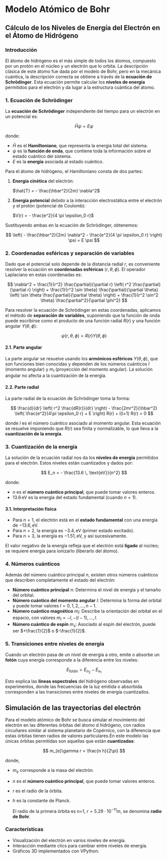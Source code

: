 # Modelo Atómico de Bohr

## Cálculo de los Niveles de Energía del Electrón en el Átomo de Hidrógeno

### Introducción

El átomo de hidrógeno es el más simple de todos los átomos, compuesto por un protón en el núcleo y un electrón que lo orbita. La descripción clásica de este átomo fue dada por el modelo de Bohr, pero en la mecánica cuántica, la descripción correcta se obtiene a través de la **ecuación de Schrödinger**. Esta ecuación permite calcular los **niveles de energía** permitidos para el electrón y da lugar a la estructura cuántica del átomo.

### 1. Ecuación de Schrödinger

La **ecuación de Schrödinger** independiente del tiempo para un electrón en un potencial es:

$$
\hat{H} \psi = E \psi
$$

donde:
- $\hat{H}$ es el **Hamiltoniano**, que representa la energía total del sistema.
- $\psi$ es la **función de onda**, que contiene toda la información sobre el estado cuántico del sistema.
-  $E$ es la **energía** asociada al estado cuántico.

Para el átomo de hidrógeno, el Hamiltoniano consta de dos partes:
1. **Energía cinética** del electrón:
   
   $\hat{T} = - \frac{\hbar^2}{2m} \nabla^2$
2. **Energía potencial** debido a la interacción electrostática entre el electrón y el protón (potencial de Coulomb):
   
   $V(r) = - \frac{e^2}{4 \pi \epsilon_0 r}$

Sustituyendo ambas en la ecuación de Schrödinger, obtenemos:

$$
\left( - \frac{\hbar^2}{2m} \nabla^2 - \frac{e^2}{4 \pi \epsilon_0 r} \right) \psi = E \psi
$$

### 2. Coordenadas esféricas y separación de variables

Dado que el potencial solo depende de la distancia radial $r$, es conveniente resolver la ecuación en **coordenadas esféricas** $(r, \theta, \phi)$. El operador Laplaciano en estas coordenadas es:

$$
\nabla^2 = \frac{1}{r^2} \frac{\partial}{\partial r} \left( r^2 \frac{\partial}{\partial r} \right) + \frac{1}{r^2 \sin \theta} \frac{\partial}{\partial \theta} \left( \sin \theta \frac{\partial}{\partial \theta} \right) + \frac{1}{r^2 \sin^2 \theta} \frac{\partial^2}{\partial \phi^2}
$$

Para resolver la ecuación de Schrödinger en estas coordenadas, aplicamos el método de **separación de variables**, suponiendo que la función de onda puede escribirse como el producto de una función radial $R(r)$ y una función angular $Y(\theta, \phi)$:

$$
\psi(r, \theta, \phi) = R(r) Y(\theta, \phi)
$$

#### 2.1. Parte angular

La parte angular se resuelve usando los **armónicos esféricos** $Y(\theta, \phi)$, que son funciones bien conocidas y dependen de los números cuánticos $l$ (momento angular) y $m_l$ (proyección del momento angular). La solución angular no afecta a la cuantización de la energía.

#### 2.2. Parte radial

La parte radial de la ecuación de Schrödinger toma la forma:

$$
\frac{d}{dr} \left( r^2 \frac{dR(r)}{dr} \right) - \frac{2mr^2}{\hbar^2} \left( \frac{e^2}{4\pi \epsilon_0 r} + E \right) R(r) + l(l+1) R(r) = 0
$$

donde $l$ es el número cuántico asociado al momento angular. Esta ecuación se resuelve imponiendo que $R(r)$ sea finita y normalizable, lo que lleva a la **cuantización de la energía**.

### 3. Cuantización de la energía

La solución de la ecuación radial nos da los **niveles de energía** permitidos para el electrón. Estos niveles están cuantizados y dados por:

$$
E_n = - \frac{13.6 \, \text{eV}}{n^2}
$$

donde:
- $n$  es el **número cuántico principal**, que puede tomar valores enteros.
- $13.6 \, \text{eV}$ es la energía del estado fundamental (cuando $n = 1$).

#### 3.1. Interpretación física

- Para $n = 1$, el electrón está en el **estado fundamental** con una energía de $-13.6 , \text{eV}$.
- Para  $n = 2$, la energía es $-3.4, \text{eV}$ (primer estado excitado).
- Para $n = 3$, la energía es $-1.51 , \text{eV}$, y así sucesivamente.

El valor negativo de la energía refleja que el electrón está **ligado** al núcleo; se requiere energía para ionizarlo (liberarlo del átomo).

### 4. Números cuánticos

Además del número cuántico principal $n$, existen otros números cuánticos que describen completamente el estado del electrón:

- **Número cuántico principal** $n$: Determina el nivel de energía y el tamaño del orbital.
- **Número cuántico del momento angular** $l$: Determina la forma del orbital y puede tomar valores $l = 0, 1, 2, \dots, n-1$.
- **Número cuántico magnético** $m_l$: Describe la orientación del orbital en el espacio, con valores $m_l = -l, -(l-1), \dots, l$.
- **Número cuántico de espín** $m_s$: Asociado al espín del electrón, puede ser $+\frac{1}{2}$ o $-\frac{1}{2}$.

### 5. Transiciones entre niveles de energía

Cuando un electrón pasa de un nivel de energía a otro, emite o absorbe un **fotón** cuya energía corresponde a la diferencia entre los niveles:

$$
E_\text{fotón} = E_{n_2} - E_{n_1}
$$

Esto explica las **líneas espectrales** del hidrógeno observadas en experimentos, donde las frecuencias de la luz emitida o absorbida corresponden a las transiciones entre niveles de energía cuantizados.

## Simulación de las trayectorias del electrón

Para el modelo atómico de Bohr se busca simular el movimiento del electrón en las diferentes órbitas del átomo d hidrógeno, con radios 
circuñares similar al sistema planetario de Copérnico, con la diferencia que estas órbitas tienen radios de valores particulares.En este modelo las únicas órbitas permitidas son aquellas que están **cuantizadas**:

$$
m_{e}\gamma r = \frac{n h}{2\pi}
$$

donde,
- $m_{e}$ corresponde a la masa del electrón.
- $n$ es el **número cuántico principal**, que puede tomar valores enteros.
- $r$ es el radio de la órbita.
- $h$ es la constante de Planck.

  El radio de la primera órbita es n=1, $r=5.29·10^{-11} m$, se denomina **radio de Bohr**.

### Características
- Visualización del electrón en varios niveles de energía.
- Interacción mediante clics para cambiar entre niveles de energía.
- Gráficos 3D implementados con VPython.


